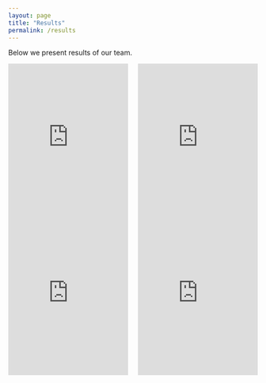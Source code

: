 ```yaml
---
layout: page
title: "Results"
permalink: /results
---
```


Below we present results of our team. 


<div style="display: flex; justify-content: space-between;">
  <!-- First Column (Video #1) -->
  <div style="width: 48%;">
    <iframe width="100%" height="315" src="https://www.youtube.com/embed/5qNPCH34M2M?si=IzvN3GhEk5WNgaXR" 
            title="YouTube video player" frameborder="0" 
            allow="accelerometer; autoplay; clipboard-write; encrypted-media; gyroscope; picture-in-picture; web-share" 
            referrerpolicy="strict-origin-when-cross-origin" allowfullscreen></iframe>
  </div>
  
  <!-- Second Column (Video #2) -->
  <div style="width: 48%;">
    <iframe width="100%" height="315" src="https://www.youtube.com/embed/T82vtegaNPI?si=k37ZNFV_CfmTPWaQ" 
            title="YouTube video player" frameborder="0" 
            allow="accelerometer; autoplay; clipboard-write; encrypted-media; gyroscope; picture-in-picture; web-share" 
            referrerpolicy="strict-origin-when-cross-origin" allowfullscreen></iframe>
  </div>
</div>

<div style="display: flex; justify-content: space-between;">
  <!-- First Column (Video #1) -->
  <div style="width: 48%;">
    <iframe width="100%" height="315" src="https://www.youtube.com/embed/term0jZLbjM?si=cWCYzmSqoqJrF_EE" title="YouTube video player" frameborder="0" allow="accelerometer; autoplay; clipboard-write; encrypted-media; gyroscope; picture-in-picture; web-share" referrerpolicy="strict-origin-when-cross-origin" allowfullscreen></iframe>
  </div>
  
  <!-- Second Column (Video #2) -->
  <div style="width: 48%;">
    <iframe width="100%" height="315" src="https://www.youtube.com/embed/HiSdlfybIaM?si=yc1yxdWHG0LCFOSu" title="YouTube video player" frameborder="0" allow="accelerometer; autoplay; clipboard-write; encrypted-media; gyroscope; picture-in-picture; web-share" referrerpolicy="strict-origin-when-cross-origin" allowfullscreen></iframe>
  </div>
</div>




